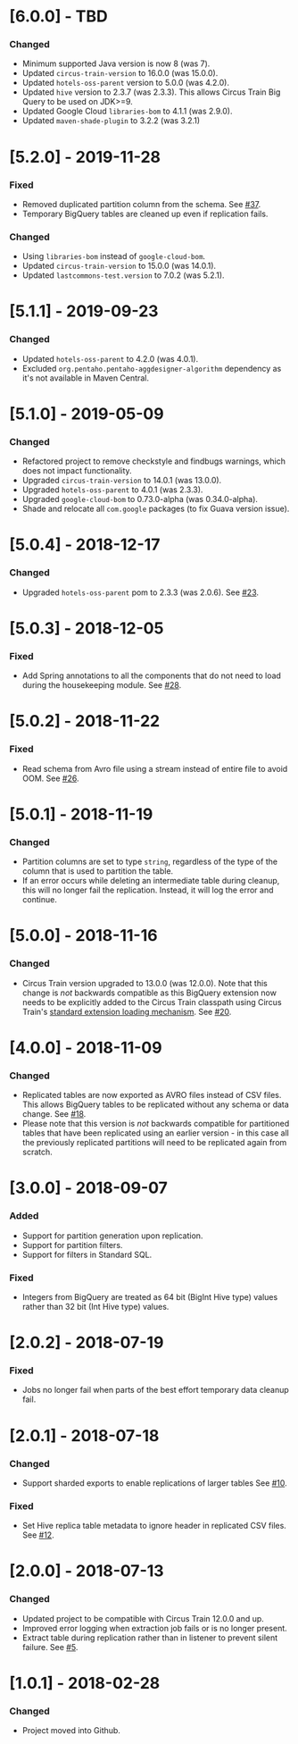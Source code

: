 # [6.0.0] - TBD
### Changed
* Minimum supported Java version is now 8 (was 7).
* Updated `circus-train-version` to 16.0.0 (was 15.0.0).
* Updated `hotels-oss-parent` version to 5.0.0 (was 4.2.0).
* Updated `hive` version to 2.3.7 (was 2.3.3). This allows Circus Train Big Query to be used on JDK>=9.
* Updated Google Cloud `libraries-bom` to 4.1.1 (was 2.9.0).
* Updated `maven-shade-plugin` to 3.2.2 (was 3.2.1)

# [5.2.0] - 2019-11-28
### Fixed
* Removed duplicated partition column from the schema. See [#37](https://github.com/HotelsDotCom/circus-train-bigquery/issues/37).
* Temporary BigQuery tables are cleaned up even if replication fails. 

### Changed
* Using `libraries-bom` instead of `google-cloud-bom`.
* Updated `circus-train-version` to 15.0.0 (was 14.0.1).
* Updated `lastcommons-test.version` to 7.0.2 (was 5.2.1).

# [5.1.1] - 2019-09-23
### Changed
* Updated `hotels-oss-parent` to 4.2.0 (was 4.0.1).
* Excluded `org.pentaho.pentaho-aggdesigner-algorithm` dependency as it's not available in Maven Central.

# [5.1.0] - 2019-05-09
### Changed
* Refactored project to remove checkstyle and findbugs warnings, which does not impact functionality.
* Upgraded `circus-train-version` to 14.0.1 (was 13.0.0).
* Upgraded `hotels-oss-parent` to 4.0.1 (was 2.3.3).
* Upgraded `google-cloud-bom` to 0.73.0-alpha (was 0.34.0-alpha).
* Shade and relocate all `com.google` packages (to fix Guava version issue).

# [5.0.4] - 2018-12-17
### Changed
* Upgraded `hotels-oss-parent` pom to 2.3.3 (was 2.0.6). See [#23](https://github.com/HotelsDotCom/circus-train-bigquery/issues/23).

# [5.0.3] - 2018-12-05
### Fixed
* Add Spring annotations to all the components that do not need to load during the housekeeping module. See [#28](https://github.com/HotelsDotCom/circus-train-bigquery/issues/28).

# [5.0.2] - 2018-11-22
### Fixed
* Read schema from Avro file using a stream instead of entire file to avoid OOM. See [#26](https://github.com/HotelsDotCom/circus-train-bigquery/issues/26).

# [5.0.1] - 2018-11-19
### Changed
* Partition columns are set to type `string`, regardless of the type of the column that is used to partition the table.
* If an error occurs while deleting an intermediate table during cleanup, this will no longer fail the replication. Instead, it will log the error and continue.

# [5.0.0] - 2018-11-16
### Changed
* Circus Train version upgraded to 13.0.0 (was 12.0.0). Note that this change is _not_ backwards compatible as this BigQuery extension now needs to be explicitly added to the Circus Train classpath using Circus Train's [standard extension loading mechanism](https://github.com/HotelsDotCom/circus-train#loading-extensions). See [#20](https://github.com/HotelsDotCom/circus-train-bigquery/issues/20).

# [4.0.0] - 2018-11-09
### Changed
* Replicated tables are now exported as AVRO files instead of CSV files. This allows BigQuery tables to be replicated without any schema or data change. See [#18](https://github.com/HotelsDotCom/circus-train-bigquery/issues/17). 
* Please note that this version is _not_ backwards compatible for partitioned tables that have been replicated using an earlier version - in this case all the previously replicated partitions will need to be replicated again from scratch.

# [3.0.0] - 2018-09-07
### Added
* Support for partition generation upon replication.
* Support for partition filters.
* Support for filters in Standard SQL.

### Fixed
* Integers from BigQuery are treated as 64 bit (BigInt Hive type) values rather than 32 bit (Int Hive type) values.

# [2.0.2] - 2018-07-19
### Fixed
* Jobs no longer fail when parts of the best effort temporary data cleanup fail.

# [2.0.1] - 2018-07-18
### Changed
* Support sharded exports to enable replications of larger tables See [#10](https://github.com/HotelsDotCom/circus-train-bigquery/issues/10).

### Fixed
* Set Hive replica table metadata to ignore header in replicated CSV files. See [#12](https://github.com/HotelsDotCom/circus-train-bigquery/issues/12).

# [2.0.0] - 2018-07-13
### Changed
* Updated project to be compatible with Circus Train 12.0.0 and up.
* Improved error logging when extraction job fails or is no longer present.
* Extract table during replication rather than in listener to prevent silent failure. See [#5](https://github.com/HotelsDotCom/circus-train-bigquery/issues/5).

# [1.0.1] - 2018-02-28
### Changed
* Project moved into Github.
